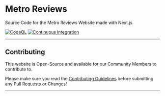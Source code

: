 # Metro Reviews
Source Code for the Metro Reviews Website made with Next.js.

[![CodeQL](https://github.com/MetroReviews/Website/actions/workflows/codeql.yml/badge.svg?branch=master)](https://github.com/MetroReviews/Website/actions/workflows/codeql.yml)
[![Continuous Integration](https://github.com/MetroReviews/Website/actions/workflows/prettier.yml/badge.svg)](https://github.com/MetroReviews/Website/actions/workflows/prettier.yml)

---

## Contributing
This website is Open-Source and available for our Community Members to contribute to.

Please make sure you read the [Contributing Guidelines](./CONTRIBUTING.md) before submitting any Pull Requests or Changes!

---
